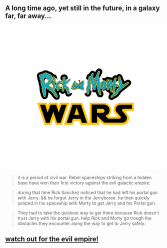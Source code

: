 ## A long time ago, yet still in the future, in a galaxy far, far away...
![](characters/rick-and-morty-wars.png)
>it is a period of civil war. Rebel spaceships striking from a hidden base have won
their first victory against the evil galactic empire.

>during that time Rick Sanchez noticed that he had left his portal gun with Jerry.
&& he forgot Jerry in the Jerryboree. he then quickly jumped in his spaceship with Morty
to get Jerry and his Portal gun.

>They had to take the quickest way to get there because Rick doesn't trust Jerry with his portal gun.
help Rick and Morty go trough the obstacles they encounter along the way to get to Jerry safely.

## [watch out for the evil empire!](https://hub-mo.github.io/Parallax/)




